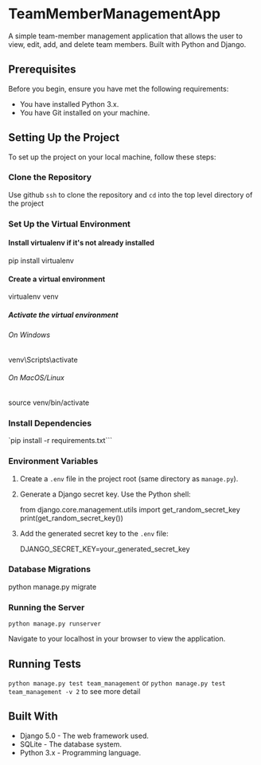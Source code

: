# TeamMemberManagementApp

A simple team-member management application that allows the user to view, edit, add, and delete team members. Built with Python and Django.

## Prerequisites

Before you begin, ensure you have met the following requirements:
- You have installed Python 3.x.
- You have Git installed on your machine.

## Setting Up the Project

To set up the project on your local machine, follow these steps:

### Clone the Repository

Use github `ssh` to clone the repository and `cd` into the top level directory of the project

### Set Up the Virtual Environment

#### Install virtualenv if it's not already installed
pip install virtualenv

#### Create a virtual environment
virtualenv venv

##### Activate the virtual environment
###### On Windows
venv\Scripts\activate
###### On MacOS/Linux
source venv/bin/activate

### Install Dependencies

`pip install -r requirements.txt```

### Environment Variables

1. Create a `.env` file in the project root (same directory as `manage.py`).
2. Generate a Django secret key. Use the Python shell:

    from django.core.management.utils import get_random_secret_key
    print(get_random_secret_key())

3. Add the generated secret key to the `.env` file:

    DJANGO_SECRET_KEY=your_generated_secret_key

### Database Migrations

python manage.py migrate

### Running the Server

`python manage.py runserver`

Navigate to your localhost in your browser to view the application.

## Running Tests

`python manage.py test team_management` or `python manage.py test team_management -v 2` to see more detail

## Built With

- Django 5.0 - The web framework used.
- SQLite - The database system.
- Python 3.x - Programming language.
